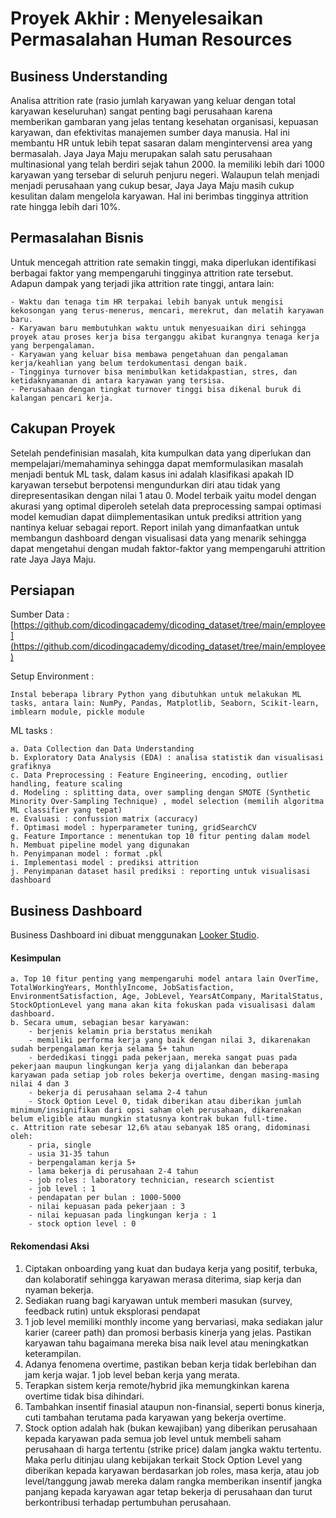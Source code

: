 # Proyek Akhir : Menyelesaikan Permasalahan Human Resources
## Business Understanding
Analisa attrition rate (rasio jumlah karyawan yang keluar dengan total karyawan keseluruhan) sangat penting bagi perusahaan karena memberikan gambaran yang jelas tentang kesehatan organisasi, kepuasan karyawan, dan efektivitas manajemen sumber daya manusia. Hal ini membantu HR untuk lebih tepat sasaran dalam mengintervensi area yang bermasalah. Jaya Jaya Maju merupakan salah satu perusahaan multinasional yang telah berdiri sejak tahun 2000. Ia memiliki lebih dari 1000 karyawan yang tersebar di seluruh penjuru negeri. Walaupun telah menjadi menjadi perusahaan yang cukup besar, Jaya Jaya Maju masih cukup kesulitan dalam mengelola karyawan. Hal ini berimbas tingginya attrition rate hingga lebih dari 10%.
## Permasalahan Bisnis
Untuk mencegah attrition rate semakin tinggi, maka diperlukan identifikasi berbagai faktor yang mempengaruhi tingginya attrition rate tersebut. Adapun dampak yang terjadi jika attrition rate tinggi, antara lain:

    - Waktu dan tenaga tim HR terpakai lebih banyak untuk mengisi kekosongan yang terus-menerus, mencari, merekrut, dan melatih karyawan baru.
    - Karyawan baru membutuhkan waktu untuk menyesuaikan diri sehingga proyek atau proses kerja bisa terganggu akibat kurangnya tenaga kerja yang berpengalaman.
    - Karyawan yang keluar bisa membawa pengetahuan dan pengalaman kerja/keahlian yang belum terdokumentasi dengan baik.
    - Tingginya turnover bisa menimbulkan ketidakpastian, stres, dan ketidaknyamanan di antara karyawan yang tersisa.
    - Perusahaan dengan tingkat turnover tinggi bisa dikenal buruk di kalangan pencari kerja.
    
## Cakupan Proyek
Setelah pendefinisian masalah, kita kumpulkan data yang diperlukan dan mempelajari/memahaminya sehingga dapat memformulasikan masalah menjadi bentuk ML task, dalam kasus ini adalah klasifikasi apakah ID karyawan tersebut berpotensi mengundurkan diri atau tidak yang direpresentasikan dengan nilai 1 atau 0. Model terbaik yaitu model dengan akurasi yang optimal diperoleh setelah data preprocessing sampai optimasi model kemudian dapat diimplementasikan untuk prediksi attrition yang nantinya keluar sebagai report. Report inilah yang dimanfaatkan untuk membangun dashboard dengan visualisasi data yang menarik sehingga dapat mengetahui dengan mudah faktor-faktor yang mempengaruhi attrition rate Jaya Jaya Maju.
    
## Persiapan
Sumber Data : [https://github.com/dicodingacademy/dicoding_dataset/tree/main/employee](https://github.com/dicodingacademy/dicoding_dataset/tree/main/employee)

Setup Environment :

    Instal beberapa library Python yang dibutuhkan untuk melakukan ML tasks, antara lain: NumPy, Pandas, Matplotlib, Seaborn, Scikit-learn, imblearn module, pickle module

ML tasks :

    a. Data Collection dan Data Understanding
    b. Exploratory Data Analysis (EDA) : analisa statistik dan visualisasi grafiknya
    c. Data Preprocessing : Feature Engineering, encoding, outlier handling, feature scaling
    d. Modeling : splitting data, over sampling dengan SMOTE (Synthetic Minority Over-Sampling Technique) , model selection (memilih algoritma ML classifier yang tepat)
    e. Evaluasi : confussion matrix (accuracy)
    f. Optimasi model : hyperparameter tuning, gridSearchCV
    g. Feature Importance : menentukan top 10 fitur penting dalam model 
    h. Membuat pipeline model yang digunakan
    h. Penyimpanan model : format .pkl
    i. Implementasi model : prediksi attrition
    j. Penyimpanan dataset hasil prediksi : reporting untuk visualisasi dashboard

## Business Dashboard

  Business Dashboard ini dibuat menggunakan [Looker Studio](https://lookerstudio.google.com/reporting/93891af4-4da9-4e63-b390-df9be315ee24).

#### Kesimpulan
    a. Top 10 fitur penting yang mempengaruhi model antara lain OverTime, TotalWorkingYears, MonthlyIncome, JobSatisfaction, EnvironmentSatisfaction, Age, JobLevel, YearsAtCompany, MaritalStatus, StockOptionLevel yang mana akan kita fokuskan pada visualisasi dalam dashboard.
    b. Secara umum, sebagian besar karyawan:
        - berjenis kelamin pria berstatus menikah
        - memiliki performa kerja yang baik dengan nilai 3, dikarenakan sudah berpengalaman kerja selama 5+ tahun
        - berdedikasi tinggi pada pekerjaan, mereka sangat puas pada pekerjaan maupun lingkungan kerja yang dijalankan dan beberapa karyawan pada setiap job roles bekerja overtime, dengan masing-masing nilai 4 dan 3
        - bekerja di perusahaan selama 2-4 tahun
        - Stock Option Level 0, tidak diberikan atau diberikan jumlah minimum/insignifikan dari opsi saham oleh perusahaan, dikarenakan belum eligible atau mungkin statusnya kontrak bukan full-time.
    c. Attrition rate sebesar 12,6% atau sebanyak 185 orang, didominasi oleh:
        - pria, single
        - usia 31-35 tahun
        - berpengalaman kerja 5+
        - lama bekerja di perusahaan 2-4 tahun
        - job roles : laboratory technician, research scientist
        - job level : 1
        - pendapatan per bulan : 1000-5000
        - nilai kepuasan pada pekerjaan : 3
        - nilai kepuasan pada lingkungan kerja : 1
        - stock option level : 0

#### Rekomendasi Aksi

1. Ciptakan onboarding yang kuat dan budaya kerja yang positif, terbuka, dan kolaboratif sehingga karyawan merasa diterima, siap kerja dan nyaman bekerja.
2. Sediakan ruang bagi karyawan untuk memberi masukan (survey, feedback rutin) untuk eksplorasi pendapat
3. 1 job level memiliki monthly income yang bervariasi, maka sediakan jalur karier (career path) dan promosi berbasis kinerja yang jelas. Pastikan karyawan tahu bagaimana mereka bisa naik level atau meningkatkan keterampilan.
4. Adanya fenomena overtime, pastikan beban kerja tidak berlebihan dan jam kerja wajar. 1 job level beban kerja yang merata.
5. Terapkan sistem kerja remote/hybrid jika memungkinkan karena overtime tidak bisa dihindari.
6. Tambahkan insentif finasial ataupun non-finansial, seperti bonus kinerja, cuti tambahan terutama pada karyawan yang bekerja overtime.
7. Stock option adalah hak (bukan kewajiban) yang diberikan perusahaan kepada karyawan pada semua job level untuk membeli saham perusahaan di harga tertentu (strike price) dalam jangka waktu tertentu. Maka perlu ditinjau ulang kebijakan terkait Stock Option Level yang diberikan kepada karyawan berdasarkan job roles, masa kerja, atau job level/tanggung jawab mereka dalam rangka memberikan insentif jangka panjang kepada karyawan agar tetap bekerja di perusahaan dan turut berkontribusi terhadap pertumbuhan perusahaan.
